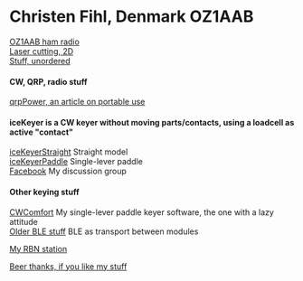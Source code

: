 # Christen Fihl, Denmark  OZ1AAB

[OZ1AAB ham radio](/oz1aab.html)  
[Laser cutting, 2D](/LaserCutter2D/laser.html)  
[Stuff, unordered](/misc.html)  


#### CW, QRP, radio stuff
[qrpPower, an article on portable use](/qrpPower.html)
#### iceKeyer is a CW keyer without moving parts/contacts, using a loadcell as active "contact"
[iceKeyerStraight](/iceKeyer/indexStraight.html) Straight model  
[iceKeyerPaddle](/iceKeyer/indexPaddle.html) Single-lever paddle  
[Facebook](https://www.facebook.com/groups/oz1aab) My discussion group  

#### Other keying stuff
[CWComfort](/CWComfort/) My single-lever paddle keyer software, the one with a lazy attitude  
[Older BLE stuff](/BLE_CW_Keyer/) BLE as transport between modules  

[My RBN station](https://beta.reversebeacon.net/main.php?zoom=57.0,6.0,2.00&rows=100&spotters=1&max_age=3,hours&spotter_call=oz1aab&hide=distance_mi)  

[Beer thanks, if you like my stuff](https://www.buymeacoffee.com/Fihl)  
